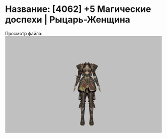 # Название: [4062] +5 Магические доспехи | Рыцарь-Женщина

Просмотр файла:
![p010006.png](p010006.png)